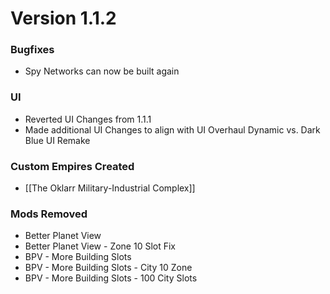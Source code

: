 # Version 1.1.2
### Bugfixes
- Spy Networks can now be built again
### UI
- Reverted UI Changes from 1.1.1
- Made additional UI Changes to align with UI Overhaul Dynamic vs. Dark Blue UI Remake
### Custom Empires Created
- [[The Oklarr Military-Industrial Complex]]
### Mods Removed
- Better Planet View
- Better Planet View - Zone 10 Slot Fix
- BPV - More Building Slots
- BPV - More Building Slots - City 10 Zone
- BPV - More Building Slots - 100 City Slots

